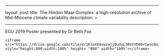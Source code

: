 
---
layout: post
title: The Hindon Maar Complex: a high-resolution archive of Mid-Miocene climate variability 
description: >

---
EGU 2019 Poster presented by Dr Beth Fox

    <iframe src="https://drive.google.com/file/d/1KleX69vwzwjjOuduL3RVtVD00rCwucNn/preview" style="height:800;width:100%" height= "800" width="100%"></iframe>

 
 <br>
